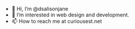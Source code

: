- 👋 Hi, I’m @dsalisonjane
- 👀 I’m interested in web design and development.
- 📫 How to reach me at curiousest.net

<!---
dsalisonjane/dsalisonjane is a ✨ special ✨ repository because its `README.md` (this file) appears on your GitHub profile.
You can click the Preview link to take a look at your changes.
--->
